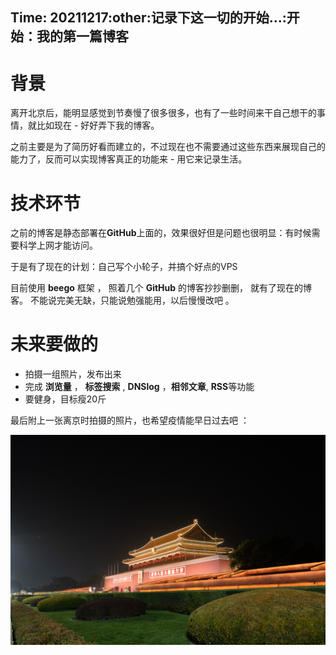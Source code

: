 Time: 20211217:other:记录下这一切的开始...:开始：我的第一篇博客
--------


# 背景

离开北京后，能明显感觉到节奏慢了很多很多，也有了一些时间来干自己想干的事情，就比如现在 - 好好弄下我的博客。

之前主要是为了简历好看而建立的，不过现在也不需要通过这些东西来展现自己的能力了，反而可以实现博客真正的功能来 - 用它来记录生活。


# 技术环节

之前的博客是静态部署在**GitHub**上面的，效果很好但是问题也很明显：有时候需要科学上网才能访问。

于是有了现在的计划：自己写个小轮子，并搞个好点的VPS

目前使用 **beego** 框架 ， 照着几个 **GitHub** 的博客抄抄删删， 就有了现在的博客。 不能说完美无缺，只能说勉强能用，以后慢慢改吧 。



# 未来要做的

* 拍摄一组照片，发布出来
* 完成  **浏览量**  ， **标签搜索** , **DNSlog** ，**相邻文章**, **RSS**等功能
* 要健身，目标瘦20斤

最后附上一张离京时拍摄的照片，也希望疫情能早日过去吧 ：

![beijing](../static/img/beijing.jpg)